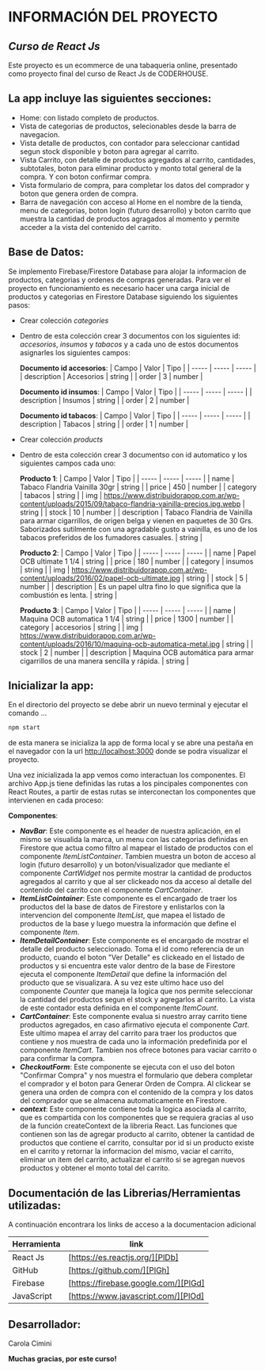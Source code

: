 # INFORMACIÓN DEL PROYECTO
## _Curso de React Js_

Este proyecto es un ecommerce de una tabaqueria online, presentado como proyecto final del curso de React Js de CODERHOUSE.


## La app incluye las siguientes secciones:

- Home: con listado completo de productos.
- Vista de categorias de productos, selecionables desde la barra de navegacion.
- Vista detalle de productos, con contador para seleccionar cantidad segun stock disponible y boton para agregar al carrito.
- Vista Carrito, con detalle de productos agregados al carrito, cantidades, subtotales, boton para eliminar producto y monto total general de la compra. Y con boton confirmar compra.
- Vista formulario de compra, para completar los datos del comprador y boton que genera orden de compra.
- Barra de navegación con acceso al Home en el nombre de la tienda, menu de categorias, boton login (futuro desarrollo) y boton carrito que muestra la cantidad de productos agragados al momento y permite acceder a la vista del contenido del carrito.

## Base de Datos:
Se implemento Firebase/Firestore Database para alojar la informacion de productos, categorias y ordenes de compras generadas. Para ver el proyecto en funcionamiento es necesario hacer una carga inicial de productos y categorias en Firestore Database siguiendo los siguientes pasos:

- Crear colección _categories_
- Dentro de esta colección crear 3 documentos con los siguientes id: _accesorios_, _insumos_ y _tabacos_ y a cada uno de estos documentos asignarles los siguientes campos:

   **Documento id accesorios**:
   | Campo | Valor | Tipo |
   | ----- | ----- | ----- |
   | description | Accesorios | string |
   | order | 3 | number |

   **Documento id insumos**:
   | Campo | Valor | Tipo |
   | ----- | ----- | ----- |
   | description | Insumos | string |
   | order | 2 | number |

   **Documento id tabacos**:
   | Campo | Valor | Tipo |
   | ----- | ----- | ----- |
   | description | Tabacos | string |
   | order | 1 | number |

- Crear colección _products_
- Dentro de esta colección crear 3 documentso con id automatico y los siguientes campos cada uno:

   **Producto 1**:
   | Campo | Valor | Tipo |
   | ----- | ----- | ----- |
   | name | Tabaco Flandria Vainilla 30gr | string |
   | price | 450 | number |
   | category | tabacos | string |
   | img | https://www.distribuidorapop.com.ar/wp-content/uploads/2015/09/tabaco-flandria-vainilla-precios.jpg.webp | string |
   | stock | 10 | number |
   | description | Tabaco Flandria de Vainilla para armar cigarrillos, de origen belga y vienen en paquetes de 30 Grs. Saborizados sutilmente con una agradable gusto a vainilla, es uno de los tabacos preferidos de los fumadores casuales. | string |

   **Producto 2**:
   | Campo | Valor | Tipo |
   | ----- | ----- | ----- |
   | name | Papel OCB ultimate 1 1/4 | string |
   | price | 180 | number |
   | category | insumos | string |
   | img | https://www.distribuidorapop.com.ar/wp-content/uploads/2016/02/papel-ocb-ultimate.jpg | string |
   | stock | 5 | number |
   | description | Es un papel ultra fino lo que significa que la combustión es lenta. | string |

   **Producto 3**:
   | Campo | Valor | Tipo |
   | ----- | ----- | ----- |
   | name | Maquina OCB automatica 1 1/4 | string |
   | price | 1300 | number |
   | category | accesorios | string |
   | img | https://www.distribuidorapop.com.ar/wp-content/uploads/2016/10/maquina-ocb-automatica-metal.jpg | string |
   | stock | 2 | number |
   | description | Maquina OCB automática para armar cigarrillos de una manera sencilla y rápida. | string |

## Inicializar la app:
En el directorio del proyecto se debe abrir un nuevo terminal y ejecutar el comando ... 
```sh
npm start
```
de esta manera se inicializa la app de forma local y se abre una pestaña en el navegador con la url [http://localhost:3000][PlMe] donde se podra visualizar el proyecto.

Una vez inicializada la app vemos como interactuan los componentes. El archivo App.js tiene definidas las rutas a los pincipales componentes con React Routes, a partir de estas rutas se interconectan los componentes que intervienen en cada proceso: 

**Componentes**:
- **_NavBar_**: Este componente es el header de nuestra aplicación, en el mismo se visualida la marca, un menu con las categorias definidas en Firestore que actua como filtro al mapear el listado de productos con el componente _ItemListContainer_. Tambien muestra un boton de acceso al login (futuro desarrollo) y un boton/visualizador que mediante el componente _CartWidget_ nos permite mostrar la cantidad de productos agregados al carrito y que al ser clickeado nos da acceso al detalle del contenido del carrito con el componente _CartContainer_.
- **_ItemListCointainer_**: Este componente es el encargado de traer los productos del la base de datos de Firestore y enlistarlos con la intervencion del componente _ItemList_, que mapea el listado de productos de la base y luego muestra la información que define el componente _Item_.
- **_ItemDetailContainer_**: Este componente es el encargado de mostrar el detalle del producto seleccionado. Toma el id como referencia de un producto, cuando el boton "Ver Detalle" es clickeado en el listado de productos y si encuentra este valor dentro de la base de Firestore ejecuta el componente _ItemDetail_ que define la información del producto que se visualizara. A su vez este ultimo hace uso del componente _Counter_ que maneja la logica que nos permite seleccionar la cantidad del productos segun el stock y agregarlos al carrito. La vista de este contador esta definida en el componente _ItemCount_.
- **_CartContainer_**: Este componente evalua si nuestro array carrito tiene productos agregados, en caso afirmativo ejecuta el componente _Cart_. Este ultimo mapea el array del carrito para traer los productos que contiene y nos muestra de cada uno la información predefinida por el componente _ItemCart_. Tambien nos ofrece botones para vaciar carrito o para confirmar la compra.
- **_CheckoutForm_**: Este componente se ejecuta con el uso del boton "Confirmar Compra" y nos muestra el formulario que debera completar el comprador y el boton para Generar Orden de Compra. Al clickear se genera una orden de compra con el contenido de la compra y los datos del comprador que se almacena automaticamente en Firestore.
- **_context_**: Este componente contiene toda la logica asociada al carrito, que es compartida con los componentes que se requiera gracias al uso de la función createContext de la libreria React. Las funciones que contienen son las de agregar producto al carrito, obtener la cantidad de productos que contiene el carrito, consultar por id si un producto existe en el carrito y retornar la informacion del mismo, vaciar el carrito, eliminar un item del carrito, actualizar el carrito si se agregan nuevos productos y obtener el monto total del carrito.

## Documentación de las Librerias/Herramientas utilizadas:
A continuación encontrara los links de acceso a la documentacion adicional

| Herramienta | link|
| ------ | ------ |
| React Js | [https://es.reactjs.org/][PlDb] |
| GitHub | [https://github.com/][PlGh] |
| Firebase | [https://firebase.google.com/][PlGd] |
| JavaScript | [https://www.javascript.com/][PlOd] |

## Desarrollador:

Carola Cimini

**Muchas gracias, por este curso!**

   [PlDb]: <https://es.reactjs.org/>
   [PlGh]: <https://github.com/>
   [PlGd]: <https://firebase.google.com/>
   [PlOd]: <https://www.javascript.com/>
   [PlMe]: <http://localhost:3000>
